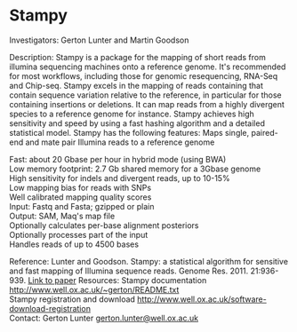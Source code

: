 # Stampy #

Investigators: 	Gerton Lunter and Martin Goodson  
 	 
Description: 	Stampy is a package for the mapping of short reads from illumina sequencing machines onto a reference genome. It's recommended for most workflows, including those for genomic resequencing, RNA-Seq and Chip-seq. Stampy excels in the mapping of reads containing that contain sequence variation relative to the reference, in particular for those containing insertions or deletions. It can map reads from a highly divergent species to a reference genome for instance. Stampy achieves high sensitivity and speed by using a fast hashing algorithm and a detailed statistical model. Stampy has the following features:
Maps single, paired-end and mate pair Illumina reads to a reference genome  

Fast: about 20 Gbase per hour in hybrid mode (using BWA)  
Low memory footprint: 2.7 Gb shared memory for a 3Gbase genome  
High sensitivity for indels and divergent reads, up to 10-15%  
Low mapping bias for reads with SNPs  
Well calibrated mapping quality scores  
Input: Fastq and Fasta; gzipped or plain  
Output: SAM, Maq's map file  
Optionally calculates per-base alignment posteriors  
Optionally processes part of the input  
Handles reads of up to 4500 bases  

Reference: 	Lunter and Goodson. Stampy: a statistical algorithm for sensitive and fast mapping of Illumina sequence reads. Genome Res. 2011. 21:936-939. [Link to paper](http://genome.cshlp.org/content/21/6/936)
Resources: 	Stampy documentation http://www.well.ox.ac.uk/~gerton/README.txt  
Stampy registration and download http://www.well.ox.ac.uk/software-download-registration  
Contact: 	Gerton Lunter gerton.lunter@well.ox.ac.uk  